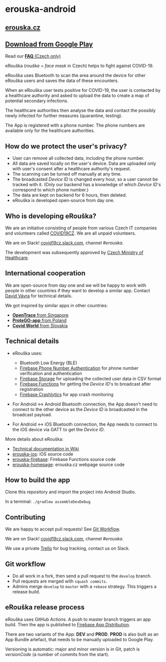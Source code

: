 # erouska-android

## [erouska.cz](https://erouska.cz)
## [Download from Google Play](https://play.google.com/store/apps/details?id=cz.covid19cz.erouska)

Read our [**FAQ** (Czech only)](https://erouska.cz/caste-dotazy)

eRouška (_rouška_ = _face mask_ in Czech) helps to fight against COVID-19.

eRouška uses Bluetooth to scan the area around the device for other eRouška users and saves the data of these encounters.

When an eRouška user tests positive for COVID-19, the user is contacted by a healthcare authority and asked to upload the data to create a map of potential secondary infections.

The healthcare authorities then analyse the data and contact the possibly newly infected for further measures (quarantine, testing).

The App is registered with a phone number. The phone numbers are available only for the healthcare authorities.


## How do we protect the user's privacy?

- User can remove all collected data, including the phone number.
- All data are saved locally on the user's device. Data are uploaded only with user's consent after a healthcare authority's request.
- The scanning can be turned off manually at any time.
- The broadcasted _Device ID_ is changed every hour, so a user cannot be tracked with it. (Only our backend has a knowledge of which _Device ID_'s correspond to which phone number.)
- The data are kept on backend for 6 hours, then deleted.
- eRouška is developed open-source from day one.

## Who is developing eRouška?

We are an initiative consisting of people from various Czech IT companies and volunteers called [COVID19CZ](https://covid19cz.cz). We are all unpaid volunteers. 

We are on Slack! [covid19cz.slack.com](covid19cz.slack.com), channel _#erouska_.

The development was subsequently approved by [Czech Ministry of Healthcare](https://www.mzcr.cz/). 

## International cooperation

We are open-source from day one and we will be happy to work with people in other countries if they want to develop a similar app. Contact [David Vávra](mailto:david.vavra@erouska.cz) for technical details.

We got inspired by similar apps in other countries:
- [**OpenTrace** from Singapore](https://github.com/OpenTrace-Community)
- [**ProteGO-app** from Poland](https://github.com/ProteGO-app)
- [**Covid World** from Slovakia](https://github.com/CovidWorld)

## Technical details

- eRouška uses: 
	- Bluetooth Low Energy (BLE)
	- [Firebase Phone Number Authentication](https://firebase.google.com/docs/auth/android/phone-auth) for phone number verification and authentication
	- [Firebase Storage](https://firebase.google.com/docs/storage) for uploading the collected user data in CSV format
	- [Firebase Functions](https://firebase.google.com/docs/functions) for getting the _Device ID_'s to broadcast after registration
	- [Firebase Crashlytics](https://firebase.google.com/docs/crashlytics) for app crash monitoring

- For Android <-> Android Bluetooth connection, the App doesn't need to connect to the other device as the _Device ID_ is broadcasted in the broadcast payload.
- For Android <-> iOS Bluetooth connection, the App needs to connect to the iOS device via GATT to get the _Device ID_.

More details about eRouška:
- [Technical documentation in Wiki](https://github.com/covid19cz/erouska-android/wiki/Technical-documentation)
- [erouska-ios](https://github.com/covid19cz/erouska-ios): iOS source code
- [erouska-firebase](https://github.com/covid19cz/erouska-firebase): Firebase Functions source code
- [erouska-homepage](https://github.com/covid19cz/erouska-homepage): erouska.cz webpage source code

## How to build the app

Clone this repository and import the project into Android Studio.

In a terminal:
`./gradlew assembleDevDebug`

## Contributing
We are happy to accept pull requests! See [Git Workflow](#git-workflow).

We are on Slack! [covid19cz.slack.com](covid19cz.slack.com), channel _#erouska_.

We use a private [Trello](https://trello.com/b/4xN2Eeqv/bug-wf) for bug tracking, contact us on Slack.

## <a name="git-workflow"></a>Git workflow

- Do all work in a fork, then send a pull request to the `develop` branch. 
- Pull requests are merged with `squash commits`.
- Admins merge `develop` to `master` with a `rebase` strategy. This triggers a release build.

## eRouška release process

eRouška uses GitHub Actions. A push to master branch triggers an app build. Then the app is published to [Firebase App Distribution](https://firebase.google.com/docs/app-distribution). 

There are two variants of the App: **DEV** and **PROD**. **PROD** is also built as an App Bundle artefact, that needs to be manually uploaded to Google Play.

Versioning is automatic: major and minor version is in Git, patch is _versionCode_ (a number of commits from the start).
